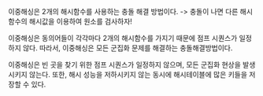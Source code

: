 이중해싱은 2개의 해시함수를 사용하는 충돌 해결 방법이다.
-> 충돌이 나면 다른 해시함수의 해시값을 이용하여 원소를 검사하자!

이중해싱은 동의어들이 각각마다 2개의 해시함수를 가지기 때문에 점프 시퀀스가 일정하지 않다. 
따라서, 이중해싱은 모든 군집화 문제를 해결하는 충돌해결방법이다.

이중해싱은 빈 곳을 찾기 위한 점프 시퀀스가 일정하지 않으며, 모든 군집화 현상을 발생시키지 않는다.
또한, 해시 성능을 저하시키지 않는 동시에 해시테이블에 많은 키들을 저장할 수 있다.
